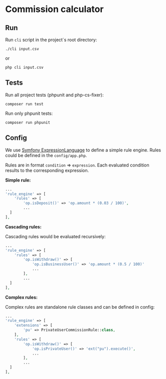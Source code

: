 # Commission calculator

## Run

Run `cli` script in the project`s root directory:

```shell
./cli input.csv
```

or 

```shell
php cli input.csv
```

## Tests

Run all project tests (phpunit and php-cs-fixer):

```shell
composer run test
```

Run only phpunit tests:

```shell
composer run phpunit
```

## Config

We use [Symfony ExpressionLanguage](https://symfony.com/doc/current/components/expression_language.html)
to define a simple rule engine. Rules could be defined in the `config/app.php`.

Rules are in format `condition` => `expression`.
Each evaluated condition results to the corresponding expression.

**Simple rule:**

```php
...
'rule_engine' => [
    'rules' => [
        'op.isDeposit()' => 'op.amount * (0.03 / 100)',
        ...
  ]
],
```

**Cascading rules:**

Cascading rules would be evaluated recursively:

```php
...
'rule_engine' => [
    'rules' => [
        'op.isWithdraw()' => [
            'op.isBusinessUser()' => 'op.amount * (0.5 / 100)'
            ...
        ],
        ...
  ]
],
```

**Complex rules:**

Complex rules are standalone rule classes and can be defined in config:

```php
...
'rule_engine' => [
    'extensions' => [
        'pu' => PrivateUserCommissionRule::class,
    ],
    'rules' => [
        'op.isWithdraw()' => [
            'op.isPrivateUser()' => 'ext("pu").execute()',
            ...
        ],
        ...
  ]
],
```

